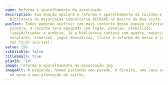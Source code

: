 ```yaml
---
name: Reforma e aparelhamento da associação
description: Sua doação apoiará a reforma e aparelhamento da Cozinha e
  Biblioteca da Associação comunitária ACCRIRD no Bairro da Boa vista.
auxText: Todos poderão usufruir com mais conforto desse espaço coletivo. Além da
  pintura, a cozinha será equipada com fogão, panelas, utensílios,
  liquidificador e armário. Já a biblioteca contará com quadro, materiais
  escolares, armários, jogos educativos, livros e reforma de mesas e cadeiras.
  Vai ficar incrível!
value: 150
isEditable: false
titleSmall: true
planId: "14"
image: reforma_e_aparelhamento_da_associação.jpg
imageAlt: À esquerda, homem pintando uma parede. À direita, uma casa sertaneja
  em meio a uma plantação de cactos.
---
```

